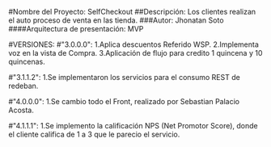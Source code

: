 #Nombre del Proyecto: SelfCheckout
##Descripción: Los clientes realizan el auto proceso de venta en las tienda.
###Autor: Jhonatan Soto
####Arquitectura de presentación: MVP

#VERSIONES:
#"3.0.0.0":
1.Aplica descuentos Referido WSP.
2.Implementa voz en la vista de Compra.
3.Aplicación de flujo para credito 1 quincena y 10 quincenas.

#"3.1.1.2":
1.Se implementaron los servicios para el consumo REST de redeban.

#"4.0.0.0":
1.Se cambio todo el Front, realizado por Sebastian Palacio Acosta. 

#"4.1.1.1":
1.Se implemento la calificación NPS (Net Promotor Score), donde el cliente califica de 1 a 3 que le parecio el servicio.
